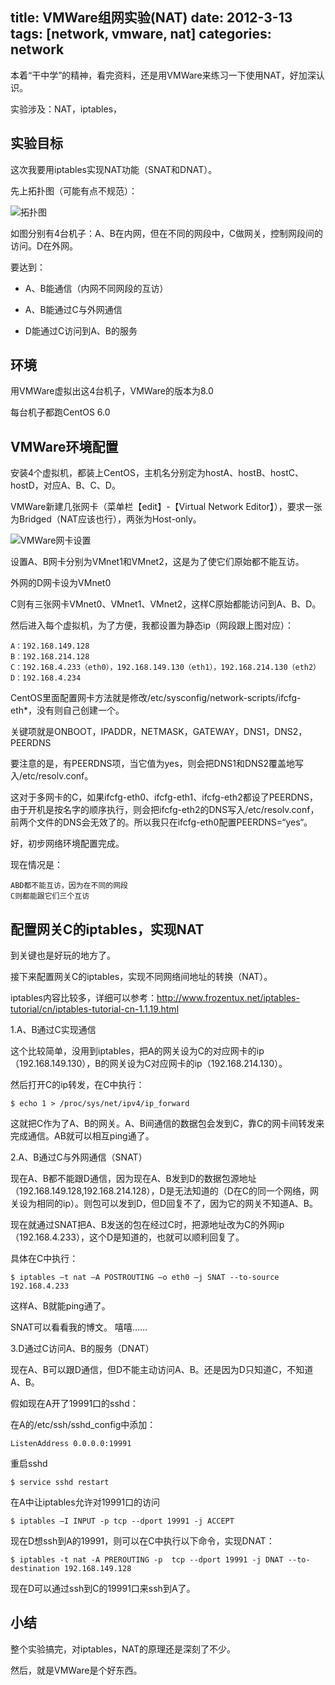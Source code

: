 title: VMWare组网实验(NAT)
date: 2012-3-13
tags: [network, vmware, nat]
categories: network
---

本着“干中学”的精神，看完资料，还是用VMWare来练习一下使用NAT，好加深认识。

实验涉及：NAT，iptables，

## 实验目标

这次我要用iptables实现NAT功能（SNAT和DNAT）。

先上拓扑图（可能有点不规范）：

![拓扑图](http://www.goorockey.com/uploads/2012/03/image_thumb.png)

如图分别有4台机子：A、B在内网，但在不同的网段中，C做网关，控制网段间的访问。D在外网。

要达到：

- A、B能通信（内网不同网段的互访）

- A、B能通过C与外网通信

- D能通过C访问到A、B的服务

## 环境

用VMWare虚拟出这4台机子，VMWare的版本为8.0

每台机子都跑CentOS 6.0

## VMWare环境配置

安装4个虚拟机，都装上CentOS，主机名分别定为hostA、hostB、hostC、hostD，对应A、B、C、D。

VMWare新建几张网卡（菜单栏【edit】-【Virtual Network Editor】），要求一张为Bridged（NAT应该也行），两张为Host-only。

![VMWare网卡设置](http://www.goorockey.com/uploads/2012/03/151306312_thumb.png)

设置A、B网卡分别为VMnet1和VMnet2，这是为了使它们原始都不能互访。

外网的D网卡设为VMnet0

C则有三张网卡VMnet0、VMnet1、VMnet2，这样C原始都能访问到A、B、D。

然后进入每个虚拟机，为了方便，我都设置为静态ip（网段跟上图对应）：

    A：192.168.149.128
    B：192.168.214.128
    C：192.168.4.233（eth0），192.168.149.130（eth1），192.168.214.130（eth2）
    D：192.168.4.234

CentOS里面配置网卡方法就是修改/etc/sysconfig/network-scripts/ifcfg-eth\*，没有则自己创建一个。

关键项就是ONBOOT，IPADDR，NETMASK，GATEWAY，DNS1，DNS2，PEERDNS

要注意的是，有PEERDNS项，当它值为yes，则会把DNS1和DNS2覆盖地写入/etc/resolv.conf。

这对于多网卡的C，如果ifcfg-eth0、ifcfg-eth1、ifcfg-eth2都设了PEERDNS，由于开机是按名字的顺序执行，则会把ifcfg-eth2的DNS写入/etc/resolv.conf，前两个文件的DNS会无效了的。所以我只在ifcfg-eth0配置PEERDNS=“yes“。

好，初步网络环境配置完成。

现在情况是：

	ABD都不能互访，因为在不同的网段
	C则都能跟它们三个互访

## 配置网关C的iptables，实现NAT

到关键也是好玩的地方了。

接下来配置网关C的iptables，实现不同网络间地址的转换（NAT）。

iptables内容比较多，详细可以参考：<http://www.frozentux.net/iptables-tutorial/cn/iptables-tutorial-cn-1.1.19.html>

1.A、B通过C实现通信

这个比较简单，没用到iptables，把A的网关设为C的对应网卡的ip（192.168.149.130），B的网关设为C对应网卡的ip（192.168.214.130）。

然后打开C的ip转发，在C中执行：

    $ echo 1 > /proc/sys/net/ipv4/ip_forward

这就把C作为了A、B的网关。A、B间通信的数据包会发到C，靠C的网卡间转发来完成通信。AB就可以相互ping通了。

2.A、B通过C与外网通信（SNAT）

现在A、B都不能跟D通信，因为现在A、B发到D的数据包源地址（192.168.149.128,192.168.214.128），D是无法知道的（D在C的同一个网络，网关设为相同的ip）。则包可以发到D，但D回复不了，因为它的网关不知道A、B。

现在就通过SNAT把A、B发送的包在经过C时，把源地址改为C的外网ip（192.168.4.233），这个D是知道的，也就可以顺利回复了。

具体在C中执行：

    $ iptables –t nat –A POSTROUTING –o eth0 –j SNAT --to-source 192.168.4.233

这样A、B就能ping通了。

SNAT可以看看我的博文。 嘻嘻……

3.D通过C访问A、B的服务（DNAT）

现在A、B可以跟D通信，但D不能主动访问A、B。还是因为D只知道C，不知道A、B。

假如现在A开了19991口的sshd：

在A的/etc/ssh/sshd\_config中添加：

    ListenAddress 0.0.0.0:19991

重启sshd

    $ service sshd restart

在A中让iptables允许对19991口的访问

    $ iptables –I INPUT -p tcp --dport 19991 -j ACCEPT 

现在D想ssh到A的19991，则可以在C中执行以下命令，实现DNAT：

    $ iptables -t nat -A PREROUTING -p  tcp --dport 19991 -j DNAT --to-destination 192.168.149.128

现在D可以通过ssh到C的19991口来ssh到A了。

## 小结

整个实验搞完，对iptables，NAT的原理还是深刻了不少。

然后，就是VMWare是个好东西。
